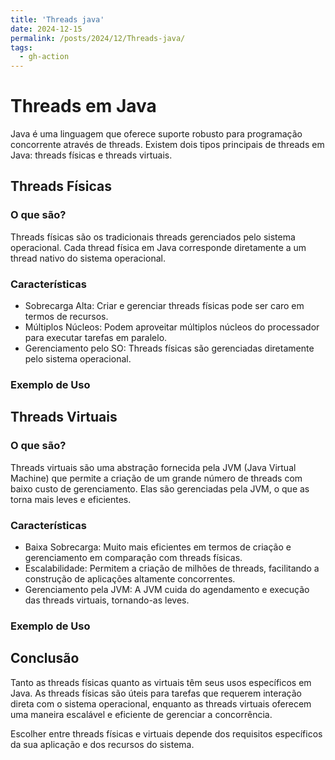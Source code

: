 ```yaml
---
title: 'Threads java'
date: 2024-12-15
permalink: /posts/2024/12/Threads-java/
tags:
  - gh-action
---
```


# Threads em Java

Java é uma linguagem que oferece suporte robusto para programação concorrente através de threads. Existem dois tipos principais de threads em Java: threads físicas e threads virtuais.

## Threads Físicas

### O que são?

Threads físicas são os tradicionais threads gerenciados pelo sistema operacional. Cada thread física em Java corresponde diretamente a um thread nativo do sistema operacional.

### Características

- Sobrecarga Alta: Criar e gerenciar threads físicas pode ser caro em termos de recursos.
- Múltiplos Núcleos: Podem aproveitar múltiplos núcleos do processador para executar tarefas em paralelo.
- Gerenciamento pelo SO: Threads físicas são gerenciadas diretamente pelo sistema operacional.

### Exemplo de Uso



## Threads Virtuais

### O que são?

Threads virtuais são uma abstração fornecida pela JVM (Java Virtual Machine) que permite a criação de um grande número de threads com baixo custo de gerenciamento. Elas são gerenciadas pela JVM, o que as torna mais leves e eficientes.

### Características

- Baixa Sobrecarga: Muito mais eficientes em termos de criação e gerenciamento em comparação com threads físicas.
- Escalabilidade: Permitem a criação de milhões de threads, facilitando a construção de aplicações altamente concorrentes.
- Gerenciamento pela JVM: A JVM cuida do agendamento e execução das threads virtuais, tornando-as leves.

### Exemplo de Uso



## Conclusão

Tanto as threads físicas quanto as virtuais têm seus usos específicos em Java. As threads físicas são úteis para tarefas que requerem interação direta com o sistema operacional, enquanto as threads virtuais oferecem uma maneira escalável e eficiente de gerenciar a concorrência.

Escolher entre threads físicas e virtuais depende dos requisitos específicos da sua aplicação e dos recursos do sistema.

